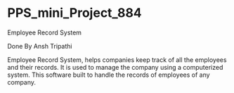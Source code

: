 # PPS_mini_Project_884

Employee Record System

Done By Ansh Tripathi

Employee Record System, helps companies keep track of all the employees and their records. It is used to manage the company using a computerized system. This software built to handle the records of employees of any company.
